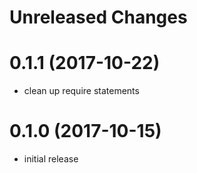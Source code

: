 # Unreleased Changes

# 0.1.1 (2017-10-22)
* clean up require statements

# 0.1.0 (2017-10-15)
* initial release
